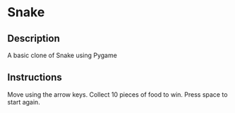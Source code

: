 # Snake
## Description
A basic clone of Snake using Pygame

## Instructions
Move using the arrow keys.
Collect 10 pieces of food to win.
Press space to start again.

